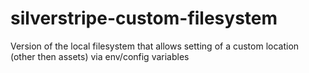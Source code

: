 # silverstripe-custom-filesystem
Version of the local filesystem that allows setting of a custom location (other then assets) via env/config variables
